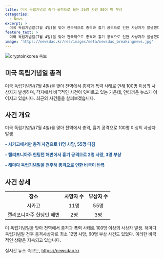 ```yaml
---
title: 미국 독립기념일 총기·폭력으로 물든 26명 사망 80여 명 부상
categories:
  - News
excerpt: >
  미국 독립기념일(7월 4일)을 맞아 전국적으로 총격과 흉기 공격으로 인한 사상자가 발생했다. 시카고에서만 11명이 사망하고 55명이 다졌는데, 이는 이 기념일을 맞아 매년 반복되는 비극의 한 부분이다. 이번 사건에서는 캘리포니아주 헌팅턴 해변에서도 2명이 흉기 공격으로 사망했으며, 미국 내 다른 지역에서도 총격 사망 사고가 발생했다. 이에 대한 경찰의 조사가 계속되고 있다. 독립기념일은 미국에서 가장 많은 총격 사건이 발생하는 날로 알려져 있다.
feature_text: >
  미국 독립기념일(7월 4일)을 맞아 전국적으로 총격과 흉기 공격으로 인한 사상자가 발생했다. 시카고에서만 11명이 사망하고 55명이 다졌는데, 이는 이 기념일을 맞아 매년 반복되는 비극의 한 부분이다. 이번 사건에서는 캘리포니아주 헌팅턴 해변에서도 2명이 흉기 공격으로 사망했으며, 미국 내 다른 지역에서도 총격 사망 사고가 발생했다. 이에 대한 경찰의 조사가 계속되고 있다. 독립기념일은 미국에서 가장 많은 총격 사건이 발생하는 날로 알려져 있다.
image: 'https://newsdao.kr/res/images/meta/newsdao_breakingnews.jpg'
---
```


<p><img src="https://newsdao.kr/res/images/meta/newsdao_breakingnews.jpg" alt="cryptoinkorea 속보" /></p>

<h2 data-ke-size="size26">미국 독립기념일 총격</h2>

<p data-ke-size="size16">미국 독립기념일(7월 4일)을 맞아 전역에서 총격과 폭력 사태로 인해 100명 이상의 사상자가 발생하며, 각지에서 비극적인 사건이 잇따르고 있는 가운데, 안타까운 뉴스가 이어지고 있습니다. 최근의 사건들을 살펴보겠습니다.</p>

<h2 data-ke-size="size24">사건 개요</h2>

<p data-ke-size="size16">미국 독립기념일(7월 4일)을 맞아 전역에서 총격, 흉기 공격으로 100명 이상의 사상자 발생</p>

<p data-ke-size="size16"><b><span style="color: #1a5490;">- 시카고에서만 총격 사건으로 11명 사망, 55명 다침</span></b></p>

<p data-ke-size="size16"><b><span style="color: #1a5490;">- 캘리포니아주 헌팅턴 해변에서 흉기 공격으로 2명 사망, 3명 부상</span></b></p>

<p data-ke-size="size16"><b><span style="color: #1a5490;">- 해마다 독립기념일을 전후해 총격으로 인한 비극이 반복</span></b></p>

<h2 data-ke-size="size24">사건 상세</h2>

<table>
    <tbody>
        <tr>
            <td style="text-align: center; height: 17px;"><b>장소</b></td>
            <td style="text-align: center; height: 17px;"><b>사망자 수</b></td>
            <td style="text-align: center; height: 17px;"><b>부상자 수</b></td>
        </tr>
        <tr>
            <td style="text-align: center; height: 17px;">시카고</td>
            <td style="text-align: center; height: 17px;">11명</td>
            <td style="text-align: center; height: 17px;">55명</td>
        </tr>
        <tr>
            <td style="text-align: center; height: 17px;">캘리포니아주 헌팅턴 해변</td>
            <td style="text-align: center; height: 17px;">2명</td>
            <td style="text-align: center; height: 17px;">3명</td>
        </tr>
    </tbody>
</table>

<p data-ke-size="size16">미 독립기념일을 맞아 전역에서 총격과 폭력 사태로 100명 이상의 사상자 발생. 해마다 독립기념일 전후 총격사상자로 최소 12명 사망, 60명 부상 사건도 있었다. 이러한 비극적인 상황은 지속되고 있습니다.</p>
실시간 뉴스 속보는, <a href="https://newsdao.kr" rel="dofollow">https://newsdao.kr</a>


